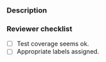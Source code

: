 ### Description

<!---
Any description you feel is relevant and gives more background to this PR, if necessary.
-->

<!-- Fixes #{issue} -->
<!-- Documented in #{doc pr} -->

### Reviewer checklist
- [ ] Test coverage seems ok.
- [ ] Appropriate labels assigned.
